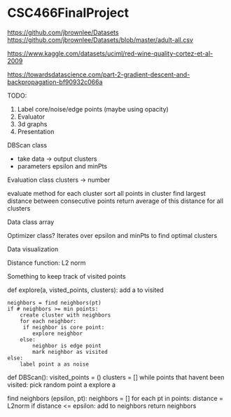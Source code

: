 # CSC466FinalProject

https://github.com/jbrownlee/Datasets
https://github.com/jbrownlee/Datasets/blob/master/adult-all.csv

https://www.kaggle.com/datasets/uciml/red-wine-quality-cortez-et-al-2009


https://towardsdatascience.com/part-2-gradient-descent-and-backpropagation-bf90932c066a

TODO:
1. Label core/noise/edge points (maybe using opacity)
2. Evaluator
3. 3d graphs
4. Presentation


DBScan class
- take data -> output clusters
- parameters epsilon and minPts

Evaluation class
clusters -> number

evaluate method
for each cluster
sort all points in cluster
find largest distance between consecutive points
return average of this distance for all clusters

Data class
array

Optimizer class?
Iterates over epsilon and minPts to find optimal clusters

Data visualization 


Distance function:
L2 norm

Something to keep track of visited points

def explore(a, visted_points, clusters):
    add a to visited
    
    neighbors = find neighbors(pt)
    if # neighbors >= min points:
        create cluster with neighbors
        for each neighbor:
         if neighbor is core point:
            explore neighbor
        else:
            neighbor is edge point
            mark neighbor as visited
    else:
        label point a as noise

def DBScan():
    visited_points = ()
    clusters = []
    while points that havent been visited:
        pick random point a
        explore a

find neighbors (epsilon, pt):
    neighbors = []
    for each pt in points:
        distance = L2norm
        if distance <= epsilon:
            add to neighbors
    return neighbors